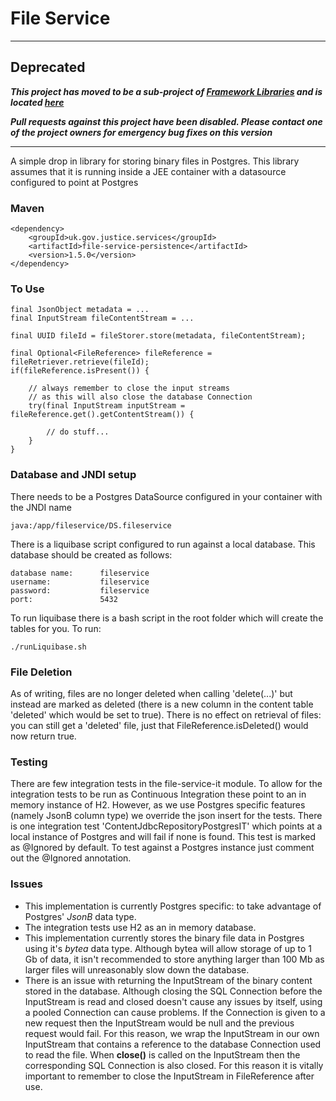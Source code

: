 # File Service 

---
## Deprecated

_**This project has moved to be a sub-project of [Framework Libraries](https://github.com/CJSCommonPlatform/framework-libraries) and is located [here](https://github.com/CJSCommonPlatform/framework-libraries/tree/master/file-service)**_

_**Pull requests against this project have been disabled. Please contact one of the project owners for emergency bug fixes on this version**_

---

A simple drop in library for storing binary files in Postgres. This library assumes that it is running inside a JEE container with a datasource configured to point at Postgres

### Maven

    <dependency>
        <groupId>uk.gov.justice.services</groupId>
        <artifactId>file-service-persistence</artifactId>
        <version>1.5.0</version>
    </dependency>
    
    
### To Use

    final JsonObject metadata = ...
    final InputStream fileContentStream = ...

    final UUID fileId = fileStorer.store(metadata, fileContentStream);

    final Optional<FileReference> fileReference = fileRetriever.retrieve(fileId);
    if(fileReference.isPresent()) {
    
        // always remember to close the input streams
        // as this will also close the database Connection
        try(final InputStream inputStream = fileReference.get().getContentStream()) {
        
            // do stuff...
        }
    }

### Database and JNDI setup

There needs to be a Postgres DataSource configured in your container with the JNDI name
    
    java:/app/fileservice/DS.fileservice

There is a liquibase script configured to run against a local database. This database should be created as follows:

    database name:		fileservice
    username:			fileservice
    password:			fileservice
    port:				5432

To run liquibase there is a bash script in the root folder which will create the tables for you. To run:

    ./runLiquibase.sh  
      
### File Deletion

As of writing, files are no longer deleted when calling 'delete(...)' but instead are marked as deleted (there is a new column in the content table 'deleted' which would be set to true).
There is no effect on retrieval of files: you can still get a 'deleted' file, just that FileReference.isDeleted() would now return true.

### Testing
There are few integration tests in the file-service-it module. To allow for the integration tests to be run as Continuous Integration these point to an in memory instance of H2.
However, as we use Postgres specific features (namely JsonB column type) we override the json insert for the tests. There is one integration test 'ContentJdbcRepositoryPostgresIT' which points at a local instance of Postgres and will fail if none is found.
This test is marked as @Ignored by default. To test against a Postgres instance just comment out the @Ignored annotation. 

### Issues

*   This implementation is currently Postgres specific: to take advantage of Postgres' *JsonB* data type.
*   The integration tests use H2 as an in memory database.
*   This implementation currently stores the binary file data in Postgres using it's *bytea* data type. Although bytea will allow storage of up to 1 Gb of data, it isn't recommended to store anything larger than 100 Mb as larger files will unreasonably slow down the database.
* 	There is an issue with returning the InputStream of the binary content stored in the database. Although closing the SQL Connection before the InputStream is read and closed doesn't cause any issues by itself, using a pooled Connection can cause problems. If the Connection is given to a new request then the InputStream would be null and the previous request would fail. For this reason, we wrap the InputStream in our own InputStream that contains a reference to the database Connection used to read the file. When **close()** is called on the InputStream then the corresponding SQL Connection is also closed. For this reason it is vitally important to remember to close the InputStream in FileReference after use.
